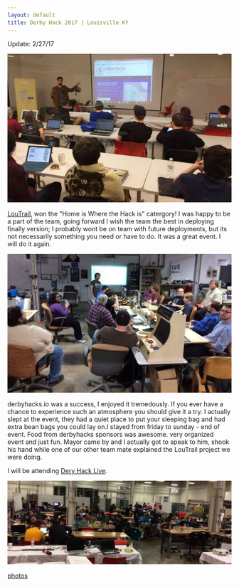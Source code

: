 ```yaml
---
layout: default 
title: Derby Hack 2017 | Louisville KY
---
```

Update: 2/27/17

![Michael Schnuerle @LouDataOfficer - Open Data Workshop](../images/tiny-errinDerbyHacks.jpg)

[LouTrail](https://devpost.com/software/loutrail), won the "Home is Where the Hack is" catergory! I was happy to be a part of the team, going forward I wish the team the best in deploying finally version; I probably wont be on team with future deployments, but its not necessarily something you need or have to do.  It was a great event.  I will do it again.

![WorkShop](../images/amyShayDerbyHacks.jpg)

derbyhacks.io was a success, I enjoyed it tremedously.  If you ever have a chance to experience such an atmosphere you should give it a try.  I actually slept at the event, they had a quiet place to put your sleeping bag and had extra bean bags you could lay on.I stayed from friday to sunday - end of event. Food from derbyhacks sponsors was awesome.  very organized event and just fun.  Mayor came by and I actually got to speak to him, shook his hand while one of our other team mate explained the LouTrail project we were doing.

I will be attending [Dery Hack Live](http://derbyhacks.io/live.html). 

![Workshop](../images/derbyHacks.jpg)

[photos](https://photos.google.com/share/AF1QipNsF5UjfgII4YsK4YBDqZ7uIZ9ae7wMotQxlxbWVlQ1wSoSCTxQi55CwjMrcVugmA?key=LUl4YVFMOU5aZ1RKZlR4LVJYWF9CNzhXZ0NOYkp3)
